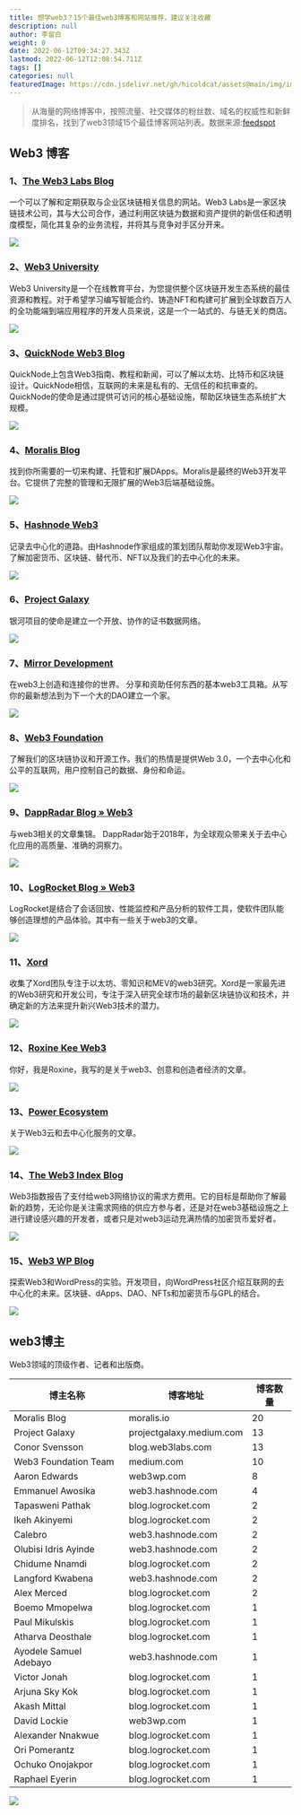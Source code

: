 ```yaml
---
title: 想学web3？15个最佳web3博客和网站推荐，建议关注收藏
description: null
author: 李留白
weight: 0
date: 2022-06-12T09:34:27.343Z
lastmod: 2022-06-12T12:08:54.711Z
tags: []
categories: null
featuredImage: https://cdn.jsdelivr.net/gh/hicoldcat/assets@main/img/image1-5.png
---
```


> 从海量的网络博客中，按照流量、社交媒体的粉丝数、域名的权威性和新鲜度排名，找到了web3领域15个最佳博客网站列表。数据来源:[feedspot](https://feedspot.com/)

## Web3 博客

### 1、[The Web3 Labs Blog](https://blog.web3labs.com/)

一个可以了解和定期获取与企业区块链相关信息的网站。Web3 Labs是一家区块链技术公司，其与大公司合作，通过利用区块链为数据和资产提供的新信任和透明度模型，简化其复杂的业务流程，并将其与竞争对手区分开来。

![](https://cdn.jsdelivr.net/gh/hicoldcat/assets@main/img/微信截图_20220612192705.png)

### 2、[Web3 University](https://www.web3.university/find)

Web3 University是一个在线教育平台，为您提供整个区块链开发生态系统的最佳资源和教程。对于希望学习编写智能合约、铸造NFT和构建可扩展到全球数百万人的全功能端到端应用程序的开发人员来说，这是一个一站式的、与链无关的商店。

![](https://cdn.jsdelivr.net/gh/hicoldcat/assets@main/img/微信截图_20220612192844.png)

### 3、[QuickNode Web3 Blog](https://blog.quicknode.com/)

QuickNode上包含Web3指南、教程和新闻，可以了解以太坊、比特币和区块链设计。QuickNode相信，互联网的未来是私有的、无信任的和抗审查的。QuickNode的使命是通过提供可访问的核心基础设施，帮助区块链生态系统扩大规模。

![](https://cdn.jsdelivr.net/gh/hicoldcat/assets@main/img/20220612193541.png)

### 4、[Moralis Blog](https://moralis.io/blog/)

找到你所需要的一切来构建、托管和扩展DApps。Moralis是最终的Web3开发平台。它提供了完整的管理和无限扩展的Web3后端基础设施。

![](https://cdn.jsdelivr.net/gh/hicoldcat/assets@main/img/20220612193907.png)

### 5、[Hashnode Web3](https://web3.hashnode.com/)

记录去中心化的道路。由Hashnode作家组成的策划团队帮助你发现Web3宇宙。了解加密货币、区块链、替代币、NFT以及我们的去中心化的未来。

![](https://cdn.jsdelivr.net/gh/hicoldcat/assets@main/img/20220612194126.png)

### 6、[Project Galaxy](https://blog.galaxy.eco/)

银河项目的使命是建立一个开放、协作的证书数据网络。

![](https://cdn.jsdelivr.net/gh/hicoldcat/assets@main/img/20220612194625.png)

### 7、[Mirror Development](https://dev.mirror.xyz/)

在web3上创造和连接你的世界。 分享和资助任何东西的基本web3工具箱。从写你的最新想法到为下一个大的DAO建立一个家。

![](https://cdn.jsdelivr.net/gh/hicoldcat/assets@main/img/20220612194749.png)

### 8、[Web3 Foundation](https://medium.com/web3foundation)

了解我们的区块链协议和开源工作。我们的热情是提供Web 3.0，一个去中心化和公平的互联网，用户控制自己的数据、身份和命运。

![](https://cdn.jsdelivr.net/gh/hicoldcat/assets@main/img/20220612194820.png)

### 9、[DappRadar Blog » Web3](https://dappradar.com/blog/tag/web3)

与web3相关的文章集锦。 DappRadar始于2018年，为全球观众带来关于去中心化应用的高质量、准确的洞察力。

![](https://cdn.jsdelivr.net/gh/hicoldcat/assets@main/img/20220612194843.png)

### 10、[LogRocket Blog » Web3](https://blog.logrocket.com/tag/web3/)

 LogRocket是结合了会话回放、性能监控和产品分析的软件工具，使软件团队能够创造理想的产品体验。其中有一些关于web3的文章。

![](https://cdn.jsdelivr.net/gh/hicoldcat/assets@main/img/20220612194904.png)

### 11、[Xord](https://xord.com/research/)

收集了Xord团队专注于以太坊、零知识和MEV的web3研究。Xord是一家最先进的Web3研究和开发公司，专注于深入研究全球市场的最新区块链协议和技术，并确定新的方法来提升新兴Web3技术的潜力。

![](https://cdn.jsdelivr.net/gh/hicoldcat/assets@main/img/20220612194926.png)

### 12、[Roxine Kee Web3](https://www.roxinekee.com/blog/tag/web3)

你好，我是Roxine，我写的是关于web3、创意和创造者经济的文章。

![](https://cdn.jsdelivr.net/gh/hicoldcat/assets@main/img/20220612195013.png)

### 13、[Power Ecosystem](https://thepower.io/blog)

关于Web3云和去中心化服务的文章。

![](https://cdn.jsdelivr.net/gh/hicoldcat/assets@main/img/20220612195105.png)

### 14、[The Web3 Index Blog](https://web3index.org/blog)

Web3指数报告了支付给web3网络协议的需求方费用。它的目标是帮助你了解最新的趋势，无论你是关注需求网络的供应方参与者，还是对在web3基础设施之上进行建设感兴趣的开发者，或者只是对web3运动充满热情的加密货币爱好者。

![](https://cdn.jsdelivr.net/gh/hicoldcat/assets@main/img/20220612195128.png)

### 15、[Web3 WP Blog](https://web3wp.com/blog/)

探索Web3和WordPress的实验。开发项目，向WordPress社区介绍互联网的去中心化的未来。区块链、dApps、DAO、NFTs和加密货币与GPL的结合。

![](https://cdn.jsdelivr.net/gh/hicoldcat/assets@main/img/20220612195221.png)

## web3博主
Web3领域的顶级作者、记者和出版商。

| 博主名称 | 博客地址 | 博客数量 |
| ------- | ------- | ------ |
|  Moralis Blog  | moralis.io |  20  |
|  Project Galaxy | projectgalaxy.medium.com  | 13  |
|  Conor Svensson | blog.web3labs.com  | 13   |
|  Web3 Foundation Team |  medium.com |  10  |
|  Aaron Edwards | web3wp.com  |   8 |
| Emmanuel Awosika |	web3.hashnode.com | 	4 | 
| Tapasweni Pathak | 	blog.logrocket.com	 | 2 | 
| Ikeh Akinyemi	 | blog.logrocket.com | 	2 | 
| Calebro | 	web3.hashnode.com | 	2 | 
| Olubisi Idris Ayinde | 	web3.hashnode.com | 	2 | 
| Chidume Nnamdi | 	blog.logrocket.com	 | 2 | 
| Langford Kwabena | 	web3.hashnode.com | 	2 | 
| Alex Merced	 | blog.logrocket.com | 	2 | 
| Boemo Mmopelwa | 	blog.logrocket.com | 	1 | 
| Paul Mikulskis | 	blog.logrocket.com | 	1 | 
| Atharva Deosthale | 	blog.logrocket.com | 	1 | 
| Ayodele Samuel Adebayo | 	web3.hashnode.com | 	1 | 
| Victor Jonah | 	blog.logrocket.com | 	1 | 
| Arjuna Sky Kok | 	blog.logrocket.com | 	1 | 
| Akash Mittal | 	blog.logrocket.com | 	1 | 
| David Lockie | 	web3wp.com	 | 1 | 
| Alexander Nnakwue | 	blog.logrocket.com | 	1 | 
| Ori Pomerantz	 | blog.logrocket.com	 | 1 | 
| Ochuko Onojakpor | 	blog.logrocket.com | 	1 | 
| Raphael Eyerin | 	blog.logrocket.com	 | 1 | 

![](https://cdn.jsdelivr.net/gh/hicoldcat/assets@main/img/my.png)